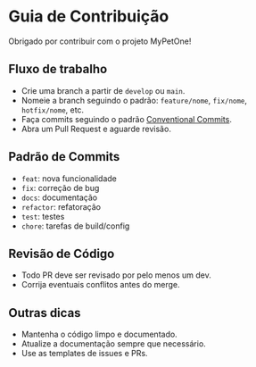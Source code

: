 # Guia de Contribuição

Obrigado por contribuir com o projeto MyPetOne!

## Fluxo de trabalho
- Crie uma branch a partir de `develop` ou `main`.
- Nomeie a branch seguindo o padrão: `feature/nome`, `fix/nome`, `hotfix/nome`, etc.
- Faça commits seguindo o padrão [Conventional Commits](https://www.conventionalcommits.org/pt-br/v1.0.0/).
- Abra um Pull Request e aguarde revisão.

## Padrão de Commits
- `feat`: nova funcionalidade
- `fix`: correção de bug
- `docs`: documentação
- `refactor`: refatoração
- `test`: testes
- `chore`: tarefas de build/config

## Revisão de Código
- Todo PR deve ser revisado por pelo menos um dev.
- Corrija eventuais conflitos antes do merge.

## Outras dicas
- Mantenha o código limpo e documentado.
- Atualize a documentação sempre que necessário.
- Use as templates de issues e PRs.
